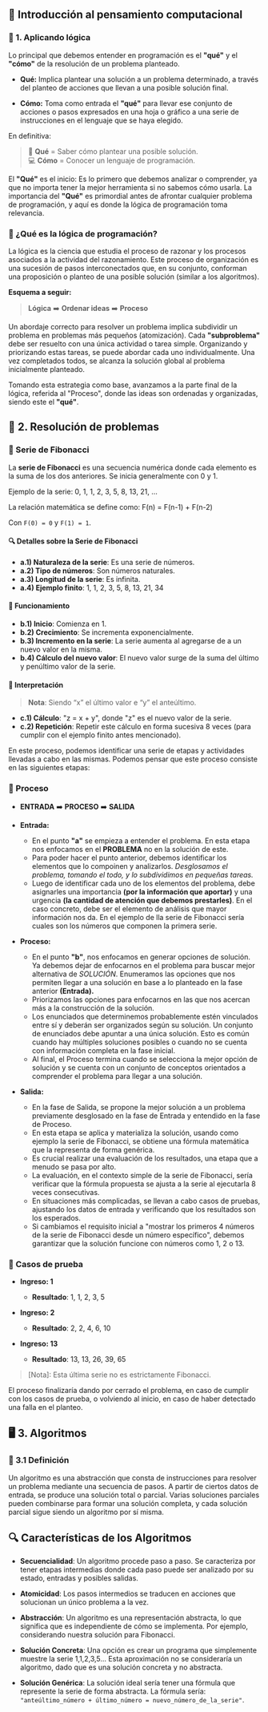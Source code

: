 ## 🚀 Introducción al pensamiento computacional

### 📘 1. Aplicando lógica

Lo principal que debemos entender en programación es el **"qué"** y el **"cómo"** de la resolución de un problema planteado.

- **Qué:** Implica plantear una solución a un problema determinado, a través del planteo de acciones que llevan a una posible solución final.
  
- **Cómo:** Toma como entrada el **"qué"** para llevar ese conjunto de acciones o pasos expresados en una hoja o gráfico a una serie de instrucciones en el lenguaje que se haya elegido.

En definitiva:

> 🧠 **Qué** = Saber cómo plantear una posible solución.  
> 💻 **Cómo** = Conocer un lenguaje de programación.

El **"Qué"** es el inicio: Es lo primero que debemos analizar o comprender, ya que no importa tener la mejor herramienta si no sabemos cómo usarla. La importancia del **"Qué"** es primordial antes de afrontar cualquier problema de programación, y aquí es donde la lógica de programación toma relevancia.

### 🧩 ¿Qué es la lógica de programación?

La lógica es la ciencia que estudia el proceso de razonar y los procesos asociados a la actividad del razonamiento. Este proceso de organización es una sucesión de pasos interconectados que, en su conjunto, conforman una proposición o planteo de una posible solución (similar a los algoritmos).

**Esquema a seguir:**

> **Lógica** ➡️ **Ordenar ideas** ➡️ **Proceso**

Un abordaje correcto para resolver un problema implica subdividir un problema en problemas más pequeños (atomización). Cada **"subproblema"** debe ser resuelto con una única actividad o tarea simple. Organizando y priorizando estas tareas, se puede abordar cada uno individualmente. Una vez completados todos, se alcanza la solución global al problema inicialmente planteado.

Tomando esta estrategia como base, avanzamos a la parte final de la lógica, referida al "Proceso", donde las ideas son ordenadas y organizadas, siendo este el **"qué"**.
  

## 🧩 2. Resolución de problemas

### 📌 Serie de Fibonacci

La **serie de Fibonacci** es una secuencia numérica donde cada elemento es la suma de los dos anteriores. Se inicia generalmente con 0 y 1.

Ejemplo de la serie:
0, 1, 1, 2, 3, 5, 8, 13, 21, ...

La relación matemática se define como:
F(n) = F(n-1) + F(n-2)

Con `F(0) = 0` y `F(1) = 1`.

#### 🔍 Detalles sobre la Serie de Fibonacci
- **a.1) Naturaleza de la serie**: Es una serie de números.
- **a.2) Tipo de números**: Son números naturales.
- **a.3) Longitud de la serie**: Es infinita.
- **a.4) Ejemplo finito**: 1, 1, 2, 3, 5, 8, 13, 21, 34

#### 🔧 Funcionamiento
- **b.1) Inicio**: Comienza en 1.
- **b.2) Crecimiento**: Se incrementa exponencialmente.
- **b.3) Incremento en la serie**: La serie aumenta al agregarse de a un nuevo valor en la misma.
- **b.4) Cálculo del nuevo valor**: El nuevo valor surge de la suma del último y penúltimo valor de la serie.

#### 📖 Interpretación
> **Nota**: Siendo “x” el último valor e “y” el anteúltimo.

- **c.1) Cálculo**: "z = x + y", donde "z" es el nuevo valor de la serie.
- **c.2) Repetición**: Repetir este cálculo en forma sucesiva 8 veces (para cumplir con el ejemplo finito antes mencionado).

En este proceso, podemos identificar una serie de etapas y actividades llevadas a cabo en las mismas. Podemos pensar que este proceso consiste en las siguientes etapas:

### 🔄 Proceso

- **ENTRADA** ➡️ **PROCESO** ➡️ **SALIDA**

- **Entrada:**

  - En el punto **"a"** se empieza a entender el problema. En esta etapa nos enfocamos en el **PROBLEMA** no en la solución de este. 
  - Para poder hacer el punto anterior, debemos identificar los elementos que lo compoinen y analizarlos. *Desglosamos el problema, tomando el todo, y lo subdividimos en pequeñas tareas.*
  - Luego de identificar cada uno de los elementos del problema, debe asignarles una importancia **(por la información que aportar)** y una urgencia **(la cantidad de atención que debemos prestarles)**. En el caso concreto, debe ser el elemento de análisis que mayor información nos da. En el ejemplo de lla serie de Fibonacci sería cuales son los números que componen la primera serie.

- **Proceso:**
  - En el punto **"b"**, nos enfocamos en generar opciones de solución. Ya debemos dejar de enfocarnos en el problema para buscar mejor alternativa de *SOLUCIÓN*. Enumeramos las opciones que nos permiten llegar a una solución en base a lo planteado en la fase anterior **(Entrada).**
  - Priorizamos las opciones para enfocarnos en las que nos acercan más a la construcción de la solución. 
  - Los enunciados que determinemos probablemente estén vinculados entre sí y deberán ser organizados según su solución. Un conjunto de enunciados debe apuntar a una única solución. Esto es común cuando hay múltiples soluciones posibles o cuando no se cuenta con información completa en la fase inicial.
  - Al final, el Proceso termina cuando se selecciona la mejor opción de solución y se cuenta con un conjunto de conceptos orientados a comprender el problema para llegar a una solución. 

- **Salida:**
  - En la fase de Salida, se propone la mejor solución a un problema previamente desglosado en la fase de Entrada y entendido en la fase de Proceso.
  - En esta etapa se aplica y materializa la solución, usando como ejemplo la serie de Fibonacci, se obtiene una fórmula matemática que la representa de forma genérica.
  - Es crucial realizar una evaluación de los resultados, una etapa que a menudo se pasa por alto.
  - La evaluación, en el contexto simple de la serie de Fibonacci, sería verificar que la fórmula propuesta se ajusta a la serie al ejecutarla 8 veces consecutivas.
  -  En situaciones más complicadas, se llevan a cabo casos de pruebas, ajustando los datos de entrada y verificando que los resultados son los esperados.
  -  Si cambiamos el requisito inicial a "mostrar los primeros 4 números de la serie de Fibonacci desde un número específico", debemos garantizar que la solución funcione con números como 1, 2 o 13.

### 🧪 Casos de prueba
- **Ingreso: 1** 
  - **Resultado**: 1, 1, 2, 3, 5

- **Ingreso: 2** 
  - **Resultado**: 2, 2, 4, 6, 10

- **Ingreso: 13** 
  - **Resultado**: 13, 13, 26, 39, 65

> [Nota]: Esta última serie no es estrictamente Fibonacci.

El proceso finalizaría dando por cerrado el problema, en caso de cumplir con los casos de prueba, o volviendo al inicio, en caso de haber detectado una falla en el planteo.

## 🖥️ 3. Algoritmos 

### 📝 3.1 Definición

Un algoritmo es una abstracción que consta de instrucciones para resolver un problema mediante una secuencia de pasos. A partir de ciertos datos de entrada, se produce una solución total o parcial. Varias soluciones parciales pueden combinarse para formar una solución completa, y cada solución parcial sigue siendo un algoritmo por sí misma.

## 🔍 Características de los Algoritmos 

- **Secuencialidad**: Un algoritmo procede paso a paso. Se caracteriza por tener etapas intermedias donde cada paso puede ser analizado por su estado, entradas y posibles salidas.
  
- **Atomicidad**: Los pasos intermedios se traducen en acciones que solucionan un único problema a la vez.
  
- **Abstracción**: Un algoritmo es una representación abstracta, lo que significa que es independiente de cómo se implementa. Por ejemplo, considerando nuestra solución para Fibonacci.

- **Solución Concreta**: Una opción es crear un programa que simplemente muestre la serie 1,1,2,3,5... Esta aproximación no se consideraría un algoritmo, dado que es una solución concreta y no abstracta.
  
- **Solución Genérica**: La solución ideal sería tener una fórmula que represente la serie de forma abstracta. La fórmula sería: `"anteúltimo_número + último_número = nuevo_número_de_la_serie"`.